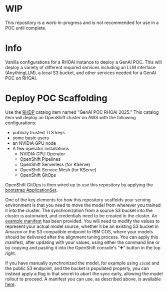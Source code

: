 # WIP

This repository is a work-in-progress and is not recommended for use in a POC until complete.

# Info

Vanilla configurations for a RHOAI instance to deploy a GenAI POC. This will deploy a variety of different required services including an LLM interface (AnythingLLM), a local S3 bucket, and other services needed for a GenAI POC on RHOAI.

# Deploy POC Scaffolding

Use the [RHDP](https://demo.redhat.com) catalog item named "GenAI POC RHOAI 2025." This catalog item will deploy an OpenShift cluster on AWS with the following configurations:
- publicly trusted TLS keys
- some basic users
- an NVIDIA GPU node
- A few operator installations
  - NVIDIA GPU Operator
  - OpenShift Pipelines
  - OpenShift Serverless (for KServe)
  - OpenShift Service Mesh (for KServe)
  - OpenShift GitOps

OpenShift GitOps is then wired up to use this repository by applying the [bootstrap ApplicationSet](basic-vanilla-poc/bootstrap/applicationset/applicationset-bootstrap.yaml).

One of the key elements for how this repository scaffolds your serving environment is that you need to move the model from wherever you trained it into the cluster. The synchronization from a source S3 bucket into the cluster is automated, and credentials need to be created in the cluster. An [example manifest](basic-vanilla-poc/bootstrap/model-deploy/example-src.yaml) has been provided. You will need to modify the values to represent your actual model source, whether it be an existing S3 bucket in Amazon or the S3 compatible endpoint to IBM COS, where your models should be delivered after the alignment tuning process. You can apply this manifest, after updating with your values, using either the command line or by copying and pasting it into the OpenShift console's "➕" button in the top right.

If you have manually synchronized the model, for example using `s3cmd` and the public S3 endpoint, and the bucket is populated properly, you can instead apply a flag in that secret to abort the sync early, allowing the model rollout to proceed. A manifest you can use, as described above, is available [here](basic-vanilla-poc/bootstrap/model-deploy/example-src-local.yaml).

